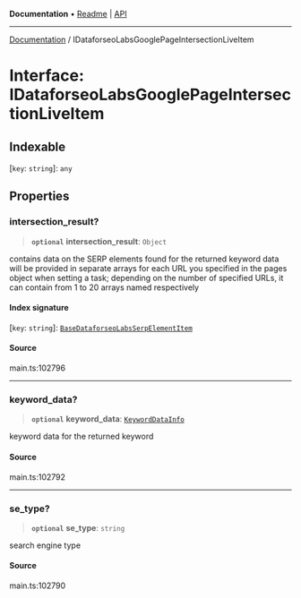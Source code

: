 **Documentation** • [Readme](../README.md) \| [API](../globals.md)

***

[Documentation](../README.md) / IDataforseoLabsGooglePageIntersectionLiveItem

# Interface: IDataforseoLabsGooglePageIntersectionLiveItem

## Indexable

 \[`key`: `string`\]: `any`

## Properties

### intersection\_result?

> **`optional`** **intersection\_result**: `Object`

contains data on the SERP elements found for the returned keyword
data will be provided in separate arrays for each URL you specified in the pages object when setting a task;
depending on the number of specified URLs, it can contain from 1 to 20 arrays named respectively

#### Index signature

 \[`key`: `string`\]: [`BaseDataforseoLabsSerpElementItem`](../classes/BaseDataforseoLabsSerpElementItem.md)

#### Source

main.ts:102796

***

### keyword\_data?

> **`optional`** **keyword\_data**: [`KeywordDataInfo`](../classes/KeywordDataInfo.md)

keyword data for the returned keyword

#### Source

main.ts:102792

***

### se\_type?

> **`optional`** **se\_type**: `string`

search engine type

#### Source

main.ts:102790
